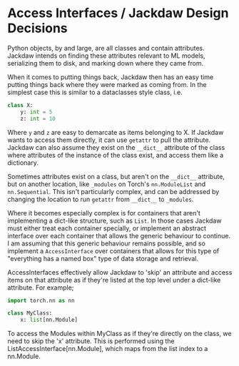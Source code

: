 # Access Interfaces / Jackdaw Design Decisions

Python objects, by and large, are all classes and contain attributes. Jackdaw intends on finding 
these attributes relevant to ML models, serializing them to disk, and marking down where they came from.

When it comes to putting things back, Jackdaw then has an easy time putting things back where they were
marked as coming from. In the simplest case this is similar to a dataclasses style class, i.e.


```python
class X:
    y: int = 5
    z: int = 10
```

Where `y` and `z` are easy to demarcate as items belonging to X. If Jackdaw wants to access them directly,
it can use `getattr` to pull the attribute. Jackdaw can also assume they exist on the `__dict__` attribute
of the class where attributes of the instance of the class exist, and access them like a dictionary. 

Sometimes attributes exist on a class, but aren't on the `__dict__` attribute, but on another location, 
like `_modules` on Torch's `nn.ModuleList` and `nn.Sequential`. This isn't particularly complex, and can
be addressed by changing the location to run `getattr` from `__dict__` to `_modules`.

Where it becomes especially complex is for containers that aren't implementing a dict-like structure, 
such as `List`. In those cases Jackdaw must either treat each container specially, or implement an 
abstract interface over each container that allows the generic behaviour to continue. I am assuming that
this generic behaviour remains possible, and so implement a `AccessInterface` over containers that allows
for this type of "everything has a named box" type of data storage and retrieval.

AccessInterfaces effectively allow Jackdaw to 'skip' an attribute and access items on that attribute as if they're
listed at the top level under a dict-like attribute. For example;

```python
import torch.nn as nn

class MyClass:
    x: list[nn.Module]
```

To access the Modules within MyClass as if they're directly on the class, we need to skip the 'x' attribute. This is 
performed using the ListAccessInterface[nn.Module], which maps from the list index to a nn.Module.